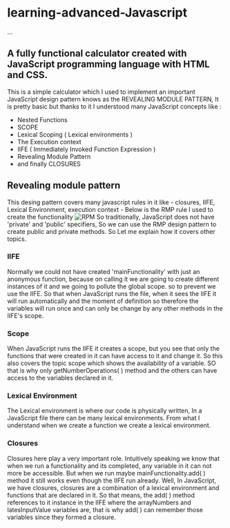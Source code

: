 # learning-advanced-Javascript

...
## A fully functional calculator created with JavaScript programming language with HTML and CSS.
This is a simple calculator which I used to implement an important JavaScript design pattern knows as the REVEALING MODULE PATTERN, It is pretty basic but thanks to it I understood many JavaScript concepts like :

* Nested Functions
* SCOPE
* Lexical Scoping ( Lexical environments )
* The Execution context 
* IIFE ( Immediately Invoked Function Expression )
* Revealing Module Pattern
* and finally CLOSURES

## Revealing module pattern
This desing pattern covers many javascript rules in it like - closures, IIFE, Lexical Environment, execution context - Below is the RMP rule I used to create the functionality
![RPM](https://user-images.githubusercontent.com/112963092/202444318-40ca2516-1cc0-4c45-bd7a-cf2b35600724.png)
So traditionally, JavaScript does not have 'private' and 'public' specifiers, So we can use the RMP design pattern to create public and private methods. So Let me explain how it covers other topics.

### IIFE
Normally we could not have created 'mainFunctionality' with just an anonymous function, because on calling it we are going to create different instances of it and we going to pollute the global scope. so to prevent we use the IIFE. So that when JavaScript runs the file, when it sees the IIFE it will run automatically and the moment of definition so therefore the variables will run once and can only be change by any other methods in the IIFE's scope. 

### Scope
When JavaScript runs the IIFE it creates a scope, but you see that only the functions that were created in it can have access to it and change it. So this also covers the topic scope which shows the availability of a variable. SO that is why only getNumberOperations( ) method and the others can have access to the variables declared in it.

### Lexical Environment
The Lexical environment is where our code is physically written, In a JavaScript file there can be many lexical environments. From what I understand when we create a function we create a lexical environment.

### Closures
Closures here play a very important role. Intuitively speaking we know that when we run a functionality and its completed, any variable in it can not more be accessible. But when we run maybe mainFunctionality.add( ) method it still works even though the IIFE run already. Well, In JavaScript, we have closures, closures are a combination of a lexical environment and functions that are declared in it. So that means, the add( ) method references to it instance in the IIFE where the arrayNumbers and latesInputValue variables are, that is why add( ) can remember those variables since they formed a closure.
